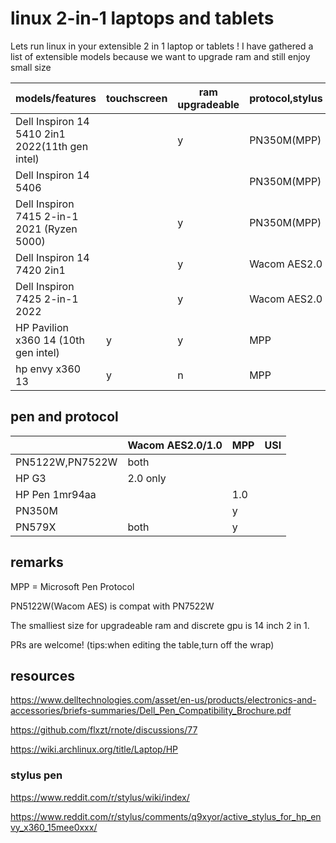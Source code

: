 # linux 2-in-1 laptops and tablets
Lets run linux in your extensible 2 in 1 laptop or tablets ! I have gathered a list of extensible models because we want to upgrade ram and still enjoy small size

|  models/features                                | touchscreen | ram upgradeable | protocol,stylus             | flip detect | fingerprint | suspend | other hardwares | linux version | gpu         | guides,service manual                                                           |
|-------------------------------------------------|-------------|-----------------|--------------------|-------------|-------------|---------|-----------------|---------------|-------------|---------------------------------------------------------------------------------|
| Dell Inspiron 14 5410 2in1 2022(11th gen intel) |             | y               | PN350M(MPP)        |             |             |         |                 |               | MX350,intel |                                                                                 |
| Dell Inspiron 14 5406                           |             |                 | PN350M(MPP)   | y           |             |         |                 |               |             | [yt](https://www.youtube.com/watch?v=qvpNVb6mK6)                                |
| Dell Inspiron 7415 2-in-1 2021 (Ryzen 5000)     |             | y               | PN350M(MPP)        |             |             |         |                 |               |             | [gist guide](https://gist.github.com/adil192/2a5d3e9227133afc5b8ac7a54ef477c7 ) |
| Dell Inspiron 14 7420 2in1                      |             | y               | Wacom AES2.0 |             |             |         |                 |               |             |                                                                                 |
| Dell Inspiron 7425 2-in-1 2022                  |             | y               | Wacom AES2.0 |             |             |         |                 |               |             |   |
| HP Pavilion x360 14 (10th gen intel)            | y           | y               | MPP                   |             |             |         |                 |               | MX130,intel |                                                                                 |
| hp envy x360 13                                 | y           | n               | MPP     | n           |             | n       |                 |               | amd         |                                                                                 |

## pen and protocol
|                 | Wacom AES2.0/1.0 | MPP | USI |
|-----------------|------------------|-----|-----|
| PN5122W,PN7522W | both             |     |     |
| HP G3           | 2.0 only         |     |     |
| HP Pen 1mr94aa  |                  | 1.0 |     |
| PN350M          |                  | y   |     |
| PN579X          | both             | y   |     |

## remarks
MPP = Microsoft Pen Protocol

PN5122W(Wacom AES) is compat with PN7522W

The smalliest size for upgradeable ram and discrete gpu is 14 inch 2 in 1.


PRs are welcome! (tips:when editing the table,turn off the wrap)

## resources
https://www.delltechnologies.com/asset/en-us/products/electronics-and-accessories/briefs-summaries/Dell_Pen_Compatibility_Brochure.pdf


https://github.com/flxzt/rnote/discussions/77

https://wiki.archlinux.org/title/Laptop/HP

### stylus pen
https://www.reddit.com/r/stylus/wiki/index/

https://www.reddit.com/r/stylus/comments/q9xyor/active_stylus_for_hp_envy_x360_15mee0xxx/
